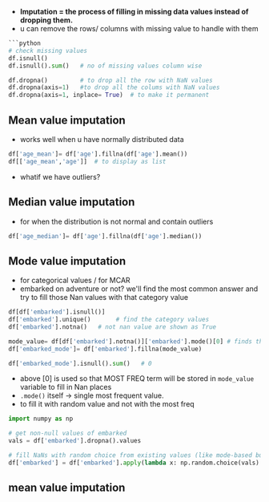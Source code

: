 - **Imputation = the process of filling in missing data values instead of dropping them.**
- u can remove the rows/ columns with missing value to handle with them
```python
```python
# check missing values
df.isnull()
df.isnull().sum()   # no of missing values column wise

df.dropna()         # to drop all the row with NaN values
df.dropna(axis=1)   #to drop all the colums with NaN values
df.dropna(axis=1, inplace= True)  # to make it permanent 
```
## Mean value imputation
- works well when u have normally distributed data
```python
df['age_mean']= df['age'].fillna(df['age'].mean())
df[['age_mean','age']]  # to display as list
```
- whatif we have outliers?
## Median value imputation
- for when the distribution is not normal and contain outliers
```python
df['age_median']= df['age'].fillna(df['age'].median())
```
## Mode value imputation
- for categorical values / for MCAR
- embarked on adventure or not? we'll find the most common answer and try to fill those Nan values with that category value
```python
df[df['embarked'].isnull()]
df['embarked'].unique()       # find the category values
df['embarked'].notna()   # not nan value are shown as True

mode_value= df[df['embarked'].notna()]['embarked'].mode()[0] # finds the most common embarkation port (ignoring missing values).
df['embarked_mode']= df['embarked'].fillna(mode_value)

df['embarked_mode'].isnull().sum()   # 0
```
- above [0] is used so that MOST FREQ term will be stored in `mode_value` variable to fill in Nan places
- `.mode()` itself → single most frequent value.
- to fill it with random value and not with the most freq
```python
import numpy as np

# get non-null values of embarked
vals = df['embarked'].dropna().values  

# fill NaNs with random choice from existing values (like mode-based but random)
df['embarked'] = df['embarked'].apply(lambda x: np.random.choice(vals) if pd.isna(x) else x)

```
## mean value imputation
```python
```